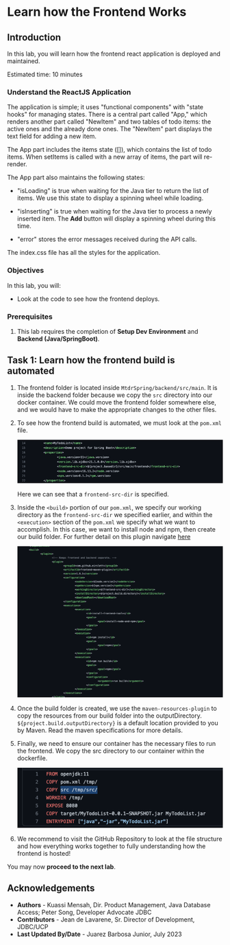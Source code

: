 # Learn how the Frontend Works

## Introduction

In this lab, you will learn how the frontend react application is deployed and maintained.

Estimated time: 10 minutes

<!-- Watch the video below for a quick walk-through of the lab.

Mac:

[](youtube:xCVhmx7KAm8) -->


### Understand the ReactJS Application

The application is simple; it uses "functional components" with "state hooks" for managing states. There is a central part called "App," which renders another part called "NewItem" and two tables of todo items: the active ones and the already done ones. The "NewItem" part displays the text field for adding a new item.

The App part includes the items state ([]), which contains the list of todo items. When setItems is called with a new array of items, the part will re-render.

The App part also maintains the following states:

- "isLoading" is true when waiting for the Java tier to return the list of items. We use this state to display a spinning wheel while loading.

- "isInserting" is true when waiting for the Java tier to process a newly inserted item. The **Add** button will display a spinning wheel during this time.

- "error" stores the error messages received during the API calls.

The index.css file has all the styles for the application.

### Objectives

In this lab, you will:
- Look at the code to see how the frontend deploys.

### Prerequisites

1. This lab requires the completion of **Setup Dev Environment** and **Backend (Java/SpringBoot)**.

## Task 1: Learn how the frontend build is automated

1. The frontend folder is located inside `MtdrSpring/backend/src/main`. It is inside the backend folder because we copy the `src` directory into our docker container. We could move the frontend folder somewhere else, and we would have to make the appropriate changes to the other files.

2. To see how the frontend build is automated, we must look at the `pom.xml` file.

    ![POM XML](images/pom-xml.png "pom.xml")

    Here we can see that a `frontend-src-dir` is specified. 
3. Inside the `<build>` portion of our `pom.xml`, we specify our working directory as the `frontend-src-dir` we specified earlier, and within the `<execution>` section of the `pom.xml` we specify what we want to accomplish. In this case, we want to install node and npm, then create our build folder. For further detail on this plugin navigate [here](https://github.com/eirslett/frontend-maven-plugin)

    ![Plugin](images/erislett-plugin.png "erislett")

4. Once the build folder is created, we use the `maven-resources-plugin` to copy the resources from our build folder into the outputDirectory. `${project.build.outputDirectory}` is a default location provided to you by Maven. Read the maven specifications for more details.

5. Finally, we need to ensure our container has the necessary files to run the frontend. We copy the src directory to our container within the dockerfile.

    ![Docker file](images/dockerfile.png "dockerfile")

6. We recommend to visit the GitHub Repository to look at the file structure and how everything works together to fully understanding how the frontend is hosted!

You may now **proceed to the next lab**.

## Acknowledgements

* **Authors** -  Kuassi Mensah, Dir. Product Management, Java Database Access; Peter Song, Developer Advocate JDBC
* **Contributors** - Jean de Lavarene, Sr. Director of Development, JDBC/UCP
* **Last Updated By/Date** - Juarez Barbosa Junior, July 2023
